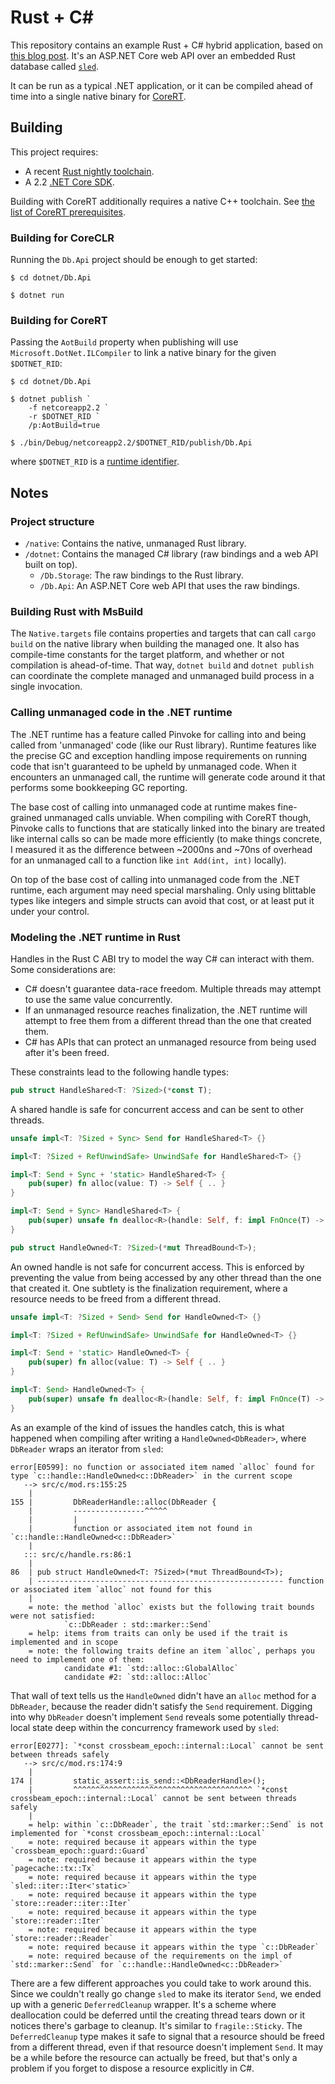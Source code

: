 # Rust + C#

This repository contains an example Rust + C# hybrid application, based on [this blog post](https://blog.getseq.net/rust-at-datalust-how-we-integrate-rust-with-csharp/). It's an ASP.NET Core web API over an embedded Rust database called [`sled`](https://github.com/spacejam/sled).

It can be run as a typical .NET application, or it can be compiled ahead of time into a single native binary for [CoreRT](https://github.com/dotnet/corert).

## Building

This project requires:

- A recent [Rust nightly toolchain](https://rustup.rs).
- A 2.2 [.NET Core SDK](https://dotnet.microsoft.com/download).

Building with CoreRT additionally requires a native C++ toolchain. See [the list of CoreRT prerequisites](https://github.com/dotnet/corert/blob/master/samples/prerequisites.md).

### Building for CoreCLR

Running the `Db.Api` project should be enough to get started:

```
$ cd dotnet/Db.Api

$ dotnet run
```

### Building for CoreRT

Passing the `AotBuild` property when publishing will use `Microsoft.DotNet.ILCompiler` to link a native binary for the given `$DOTNET_RID`:

```
$ cd dotnet/Db.Api

$ dotnet publish `
    -f netcoreapp2.2 `
    -r $DOTNET_RID `
    /p:AotBuild=true

$ ./bin/Debug/netcoreapp2.2/$DOTNET_RID/publish/Db.Api
```

where `$DOTNET_RID` is a [runtime identifier](https://docs.microsoft.com/en-us/dotnet/core/rid-catalog).

## Notes

### Project structure

- `/native`: Contains the native, unmanaged Rust library.
- `/dotnet`: Contains the managed C# library (raw bindings and a web API built on top).
  - `/Db.Storage`: The raw bindings to the Rust library.
  - `/Db.Api`: An ASP.NET Core web API that uses the raw bindings.

### Building Rust with MsBuild

The `Native.targets` file contains properties and targets that can call `cargo build` on the native library when building the managed one. It also has compile-time constants for the target platform, and whether or not compilation is ahead-of-time. That way, `dotnet build` and `dotnet publish` can coordinate the complete managed and unmanaged build process in a single invocation.

### Calling unmanaged code in the .NET runtime

The .NET runtime has a feature called Pinvoke for calling into and being called from 'unmanaged' code (like our Rust library). Runtime features like the precise GC and exception handling impose requirements on running code that isn't guaranteed to be upheld by unmanaged code. When it encounters an unmanaged call, the runtime will generate code around it that performs some bookkeeping GC reporting.

The base cost of calling into unmanaged code at runtime makes fine-grained unmanaged calls unviable. When compiling with CoreRT though, Pinvoke calls to functions that are statically linked into the binary are treated like internal calls so can be made more efficiently (to make things concrete, I measured it as the difference between ~2000ns and ~70ns of overhead for an unmanaged call to a function like `int Add(int, int)` locally).

On top of the base cost of calling into unmanaged code from the .NET runtime, each argument may need special marshaling. Only using blittable types like integers and simple structs can avoid that cost, or at least put it under your control.

### Modeling the .NET runtime in Rust

Handles in the Rust C ABI try to model the way C# can interact with them. Some considerations are:

- C# doesn't guarantee data-race freedom. Multiple threads may attempt to use the same value concurrently.
- If an unmanaged resource reaches finalization, the .NET runtime will attempt to free them from a different thread than the one that created them.
- C# has APIs that can protect an unmanaged resource from being used after it's been freed.

These constraints lead to the following handle types:

```rust
pub struct HandleShared<T: ?Sized>(*const T);
```

A shared handle is safe for concurrent access and can be sent to other threads.

```rust
unsafe impl<T: ?Sized + Sync> Send for HandleShared<T> {}

impl<T: ?Sized + RefUnwindSafe> UnwindSafe for HandleShared<T> {}

impl<T: Send + Sync + 'static> HandleShared<T> {
    pub(super) fn alloc(value: T) -> Self { .. }
}

impl<T: Send + Sync> HandleShared<T> {
    pub(super) unsafe fn dealloc<R>(handle: Self, f: impl FnOnce(T) -> R) -> R { .. }
}
```

```rust
pub struct HandleOwned<T: ?Sized>(*mut ThreadBound<T>);
```

An owned handle is not safe for concurrent access. This is enforced by preventing the value from being accessed by any other thread than the one that created it. One subtlety is the finalization requirement, where a resource needs to be freed from a different thread.

```rust
unsafe impl<T: ?Sized + Send> Send for HandleOwned<T> {}

impl<T: ?Sized + RefUnwindSafe> UnwindSafe for HandleOwned<T> {}

impl<T: Send + 'static> HandleOwned<T> {
    pub(super) fn alloc(value: T) -> Self { .. }
}

impl<T: Send> HandleOwned<T> {
    pub(super) unsafe fn dealloc<R>(handle: Self, f: impl FnOnce(T) -> R) -> R { .. }
}
```

As an example of the kind of issues the handles catch, this is what happened when compiling after writing a `HandleOwned<DbReader>`, where `DbReader` wraps an iterator from `sled`:

```
error[E0599]: no function or associated item named `alloc` found for type `c::handle::HandleOwned<c::DbReader>` in the current scope
   --> src/c/mod.rs:155:25
    |
155 |         DbReaderHandle::alloc(DbReader {
    |         ----------------^^^^^
    |         |
    |         function or associated item not found in `c::handle::HandleOwned<c::DbReader>`
    | 
   ::: src/c/handle.rs:86:1
    |
86  | pub struct HandleOwned<T: ?Sized>(*mut ThreadBound<T>);
    | ------------------------------------------------------- function or associated item `alloc` not found for this
    |
    = note: the method `alloc` exists but the following trait bounds were not satisfied:
            `c::DbReader : std::marker::Send`
    = help: items from traits can only be used if the trait is implemented and in scope
    = note: the following traits define an item `alloc`, perhaps you need to implement one of them:
            candidate #1: `std::alloc::GlobalAlloc`
            candidate #2: `std::alloc::Alloc`
```

That wall of text tells us the `HandleOwned` didn't have an `alloc` method for a `DbReader`, because the reader didn't satisfy the `Send` requirement. Digging into why `DbReader` doesn't implement `Send` reveals some potentially thread-local state deep within the concurrency framework used by `sled`:

```
error[E0277]: `*const crossbeam_epoch::internal::Local` cannot be sent between threads safely
   --> src/c/mod.rs:174:9
    |
174 |         static_assert::is_send::<DbReaderHandle>();
    |         ^^^^^^^^^^^^^^^^^^^^^^^^^^^^^^^^^^^^^^^^ `*const crossbeam_epoch::internal::Local` cannot be sent between threads safely
    |
    = help: within `c::DbReader`, the trait `std::marker::Send` is not implemented for `*const crossbeam_epoch::internal::Local`
    = note: required because it appears within the type `crossbeam_epoch::guard::Guard`
    = note: required because it appears within the type `pagecache::tx::Tx`
    = note: required because it appears within the type `sled::iter::Iter<'static>`
    = note: required because it appears within the type `store::reader::iter::Iter`
    = note: required because it appears within the type `store::reader::Iter`
    = note: required because it appears within the type `store::reader::Reader`
    = note: required because it appears within the type `c::DbReader`
    = note: required because of the requirements on the impl of `std::marker::Send` for `c::handle::HandleOwned<c::DbReader>`
```

There are a few different approaches you could take to work around this. Since we couldn't really go change `sled` to make its iterator `Send`, we ended up with a generic `DeferredCleanup` wrapper. It's a scheme where deallocation could be deferred until the creating thread tears down or it notices there's garbage to cleanup. It's similar to `fragile::Sticky`. The `DeferredCleanup` type makes it safe to signal that a resource should be freed from a different thread, even if that resource doesn't implement `Send`. It may be a while before the resource can actually be freed, but that's only a problem if you forget to dispose a resource explicitly in C#.
